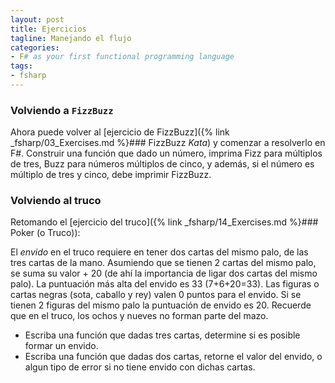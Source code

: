 ```yaml
---
layout: post
title: Ejercicios
tagline: Manejando el flujo
categories: 
- F# as your first functional programming language
tags:
- fsharp
---
```


### Volviendo a `FizzBuzz` 

Ahora puede volver al [ejercicio de FizzBuzz]({% link _fsharp/03_Exercises.md %}### FizzBuzz _Kata_) y comenzar
a resolverlo en F#. Construir una función que dado un número, imprima Fizz para múltiplos de tres, Buzz para números múltiplos de cinco,
y además, si el número es múltiplo de tres y cinco, debe imprimir FizzBuzz.

### Volviendo al truco

Retomando el [ejercicio del truco]({% link _fsharp/14_Exercises.md %}### Poker (o Truco)):

El _envido_  en el truco requiere en tener dos cartas del mismo palo, de las tres cartas de la mano. 
Asumiendo que se tienen 2 cartas del mismo palo, se suma su valor + 20 (de ahí la importancia de ligar dos cartas del mismo palo). La puntuación más alta del envido es 33 (7+6+20=33).
Las figuras o cartas negras (sota, caballo y rey) valen 0 puntos para el envido. Si se tienen 2 figuras del mismo palo la puntuación de envido es 20.
Recuerde que en el truco, los ochos y nueves no forman parte del mazo.

- Escriba una función que dadas tres cartas, determine si es posible formar un envido.
- Escriba una función que dadas dos cartas, retorne el valor del envido, o algun tipo de error si no tiene envido con dichas cartas.


